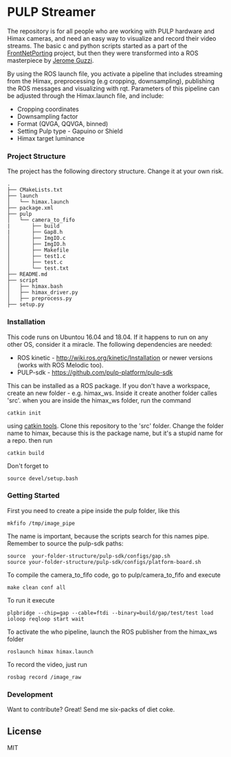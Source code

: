 # PULP Streamer

The repository is for all people who are working with PULP hardware and Himax cameras, and need an easy way to visualize and record their video streams. The basic c and python scripts started as a part of the [FrontNetPorting](https://github.com/FullMetalNicky/FrontNetPorting) project, but then they were transformed into a ROS masterpiece by [Jerome Guzzi](https://github.com/jeguzzi).

By using the ROS launch file, you activate a pipeline that includes streaming from the Himax, preprocessing (e.g cropping, downsampling), publishing the ROS messages and visualizing with rqt. 
Parameters of this pipeline can be adjusted through the Himax.launch file, and include:
* Cropping coordinates
* Downsampling factor 
* Format (QVGA, QQVGA, binned)
* Setting Pulp type - Gapuino or Shield 
* Himax target luminance 

### Project Structure
The project has the following directory structure. Change it at your own risk.
```
.
├── CMakeLists.txt
├── launch
│   └── himax.launch
├── package.xml
├── pulp
│   └── camera_to_fifo
|       ├── build
|       ├── Gap8.h
│       ├── ImgIO.c
│       ├── ImgIO.h
│       ├── Makefile
│       ├── test1.c
│       ├── test.c
│       └── test.txt
├── README.md
├── script
│   ├── himax.bash
│   ├── himax_driver.py
│   ├── preprocess.py
├── setup.py
```


### Installation
This code runs on Ubuntou 16.04 and 18.04. If it happens to run on any other OS, consider it a miracle.
The following dependencies are needed:

* ROS kinetic - http://wiki.ros.org/kinetic/Installation or newer versions (works with ROS Melodic too).
* PULP-sdk - https://github.com/pulp-platform/pulp-sdk


This can be installed as a ROS package. If you don't have a workspace, create an new folder - e.g. himax_ws. Inside it create another folder calles 'src'. when you are inside the himax_ws folder, run the command
```
catkin init
```
using [catkin tools](https://catkin-tools.readthedocs.io/en/latest/verbs/catkin_init.html). Clone this repository to the 'src' folder. Change the folder name to himax, because this is the package name, but it's a stupid name for a repo. then run  
```
catkin build
```
Don't forget to 
```
source devel/setup.bash
```

### Getting Started
First you need to create a pipe inside the pulp folder, like this
```
mkfifo /tmp/image_pipe
```
The name is important, because the scripts search for this names pipe.  
Remember to source the pulp-sdk paths:
```
source  your-folder-structure/pulp-sdk/configs/gap.sh
source your-folder-structure/pulp-sdk/configs/platform-board.sh
```

To compile the camera_to_fifo code, go to pulp/camera_to_fifo and execute
```
make clean conf all
```

To run it execute
```
plpbridge --chip=gap --cable=ftdi --binary=build/gap/test/test load ioloop reqloop start wait
```
To activate the who pipeline, launch the ROS publisher from the himax_ws folder
```
roslaunch himax himax.launch
```
To record the video, just run 
```
rosbag record /image_raw
```

### Development

Want to contribute? Great!
Send me six-packs of diet coke.

License
----

MIT
